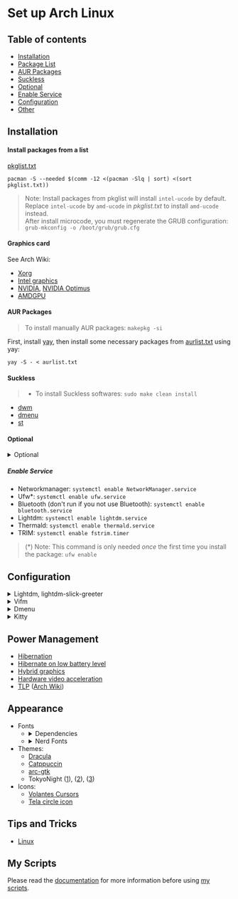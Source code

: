 # Set up Arch Linux

## Table of contents

- [Installation](https://github.com/nguyenletientrien/Dotfiles#installation)
- [Package List](https://github.com/nguyenletientrien/Dotfiles#install-packages-from-a-list)
- [AUR Packages](https://github.com/nguyenletientrien/Dotfiles#aur-packages)
- [Suckless](https://github.com/nguyenletientrien/Dotfiles#suckless)
- [Optional](https://github.com/nguyenletientrien/Dotfiles#optional)
- [Enable Service](https://github.com/nguyenletientrien/Dotfiles#enable-service)
- [Configuration](https://github.com/nguyenletientrien/Dotfiles#configuration)
- [Other](https://github.com/nguyenletientrien/Dotfiles#other)

## Installation

#### Install packages from a list
[pkglist.txt](https://github.com/nguyenletientrien/Dotfiles/blob/master/pkg/pkglist.txt)
```
pacman -S --needed $(comm -12 <(pacman -Slq | sort) <(sort pkglist.txt))
```
> Note: Install packages from pkglist will install `intel-ucode` by default. Replace `intel-ucode` by `amd-ucode` in *pkglist.txt* to install `amd-ucode` instead. <br>
After install microcode, you must regenerate the GRUB configuration: <br>
`grub-mkconfig -o /boot/grub/grub.cfg`

#### Graphics card
See Arch Wiki:
- [Xorg](https://wiki.archlinux.org/title/Xorg)
- [Intel graphics](https://wiki.archlinux.org/title/Intel_graphics)
- [NVIDIA](https://wiki.archlinux.org/title/NVIDIA), [NVIDIA Optimus](https://wiki.archlinux.org/title/NVIDIA_Optimus)
- [AMDGPU](https://wiki.archlinux.org/title/AMDGPU)

#### AUR Packages
> To install manually AUR packages: `makepkg -si`

First, install [yay](https://aur.archlinux.org/packages/yay), then install some necessary packages from [aurlist.txt](https://github.com/nguyenletientrien/Dotfiles/blob/master/pkg/aurlist.txt) using yay:
```
yay -S - < aurlist.txt
```

#### Suckless
> - To install Suckless softwares: `sudo make clean install`
- [dwm](https://github.com/nguyenletientrien/dwm)
- [dmenu](https://tools.suckless.org/dmenu)
- [st](https://st.suckless.org)

#### Optional
<details>
<summary>Optional</summary>

> NOTE: You should read the application documentation for more information on the Archwiki or the application main page.
- VirtualBox
- LibreOffice
- tlp
- auto-cpufreq ([github](https://github.com/AdnanHodzic/auto-cpufreq))
- mutt-wizard ([LukeSmith](https://github.com/LukeSmithxyz/mutt-wizard))
- openssh
- reflector
- rofi
- speedtest-cli
</details>

##### Enable Service
- Networkmanager: `systemctl enable NetworkManager.service`
- Ufw\*: `systemctl enable ufw.service`
- Bluetooth (don't run if you not use Bluetooth): `systemctl enable bluetooth.service`
- Lightdm: `systemctl enable lightdm.service`
- Thermald: `systemctl enable thermald.service`
- TRIM: `systemctl enable fstrim.timer`
> (\*) Note: This command is only needed *once* the first time you install the package: `ufw enable`

## Configuration

<details>
<summary>Lightdm, lightdm-slick-greeter</summary>

#### Lightdm
- Edit config file in */etc/lightdm/lightdm.conf*
  ```
  [Seat:*]
  .....
  greeter-session=lightdm-slick-greeter
  user-session=dwm
  #user-session=i3
  .....
  ```
##### lightdm-slick-greeter
- Copy the picture you want to set background to */usr/share/backgrounds/*
- Create *slick-greeter.conf* as */etc/lightdm/slick-greeter.conf* and edit:
  ```
  [Greeter]
  background=/usr/share/backgrounds/<picture>
  ```
</details>

<details>
<summary>Vifm</summary>

- Copy **myvifmrc** to `~/.config/vifm/`
- In default *vifmrc* files:
    - Comment or delete the line that set default colorscheme.
    - Search for `gvim` and comment or delete these lines.
    - Add this to your vifmrc: `source $HOME/.config/vifm/myvifmrc`
- If you want to have *image preview* then you need to read the **myvifmrc** and follow the steps in it.

> NOTE: you must execute **vifmrun** script to use vifm with Ueberzug support. In other way, you can create symbolic links to add this script to PATH (assuming ~/.local/bin is in your system-wide PATH): `ln -sf ~/.config/vifm/scripts/vifmrun ~/.local/bin/ifm`
</details>

<details>
<summary>Dmenu</summary>

- Edit *config.def.h*:
  - Font: `Hack Nerd Font`
  - Font size: `13`
  - Colors:
    ```
    [SchemeNorm] = { "#777c99", "#1a1b26" },
    [SchemeSel] = { "#0f0f14", "#7aa2f7" },
    ```
- Edit *dmenu_run*:
  - Add `-p "Run:"` after `dmenu "@"`
  - Example: `dmenu "$@" -p "Run:"`
</details>

<details>
<summary>Kitty</summary>

- Copy default config file to ***~/.config/***
    ```
    cp /usr/share/doc/kitty/kitty.conf /home/nltt/.config/kitty/
    ```
- Configure
    ```
    #: Fonts
    font_family      JetBrains Mono
    bold_font        JetBrains Mono Bold
    italic_font      JetBrains Mono Italic
    bold_italic_font JetBrains Mono Bold Italic
    font_size 15.0

    #: Window layout
    window_padding_width 5
    hide_window_decorations yes

    #: Color scheme
    background_opacity 0.9

    #: TokyoNight theme
    include tokyonight_moon.conf
    #: Dracula theme
    # include dracula.conf
    ```
- Nerd Symbols
    ```
    # - Use additional nerd symbols
    # See https://github.com/be5invis/Iosevka/issues/248
    # See https://github.com/ryanoasis/nerd-fonts/wiki/Glyph-Sets-and-Code-Points

    # Seti-UI + Custom
    symbol_map U+E5FA-U+E6AC Symbols Nerd Font

    # Devicons
    symbol_map U+E700-U+E7C5 Symbols Nerd Font

    # Font Awesome
    symbol_map U+F000-U+F2E0 Symbols Nerd Font

    # Font Awesome Extension
    symbol_map U+E200-U+E2A9 Symbols Nerd Font

    # Material Design Icons
    symbol_map U+F0001-U+F1AF0 Symbols Nerd Font

    # Weather
    symbol_map U+E300-U+E3E3 Symbols Nerd Font

    # Octicons
    symbol_map U+F400-U+F532,U+2665,U+26A1 Symbols Nerd Font

    # Powerline Symbols
    symbol_map U+E0A0-U+E0A2,U+E0B0-U+E0B3 Symbols Nerd Font

    # Powerline Extra Symbols
    symbol_map U+E0A3,U+E0B4-U+E0C8,U+E0CA,U+E0CC-U+E0D4 Symbols Nerd Font

    # IEC Power Symbols
    symbol_map U+23FB-U+23FE,U+2B58 Symbols Nerd Font

    # Font Logos
    symbol_map U+F300-U+F32F Symbols Nerd Font

    # Pomicons
    symbol_map U+E000-U+E00A Symbols Nerd Font

    # Codicons
    symbol_map U+EA60-U+EBEB Symbols Nerd Font

    # Additional sets
    symbol_map U+E276C-U+E2771 Symbols Nerd Font # Heavy Angle Brackets
    symbol_map U+2500-U+259F Symbols Nerd Font # Box Drawing

    # Some symbols not covered by Symbols Nerd Font
    # nonicons contains icons in the range: U+F101-U+F27D
    # U+F167 is HTML logo, but YouTube logo in Symbols Nerd Font
    symbol_map U+F102,U+F116-U+F118,U+F12F,U+F13E,U+F1AF,U+F1BF,U+F1CF,U+F1FF,U+F20F,U+F21F-U+F220,U+F22E-U+F22F,U+F23F,U+F24F,U+F25F nonicons
    ```
- Theme: [Dracula](https://draculatheme.com/kitty), [TokyoNight](https://github.com/folke/tokyonight.nvim/tree/main/extras/kitty)
</details>

## Power Management

- [Hibernation](https://wiki.archlinux.org/title/Power_management/Suspend_and_hibernate#Hibernation)
- [Hibernate on low battery level](https://wiki.archlinux.org/title/laptop#Hibernate_on_low_battery_level)
- [Hybrid graphics](https://wiki.archlinux.org/title/hybrid_graphics)
- [Hardware video acceleration](https://wiki.archlinux.org/title/Hardware_video_acceleration)
- [TLP](https://linrunner.de/tlp/) ([Arch Wiki](https://wiki.archlinux.org/title/TLP))

## Appearance
- Fonts
  - <details>
    <summary>Dependencies</summary>

      - Roboto Mono (dunst)
      - sans ([dwm](https://github.com/nguyenletientrien/dwm))
      - Ubuntu Nerd Font (i3, [dwm](https://github.com/nguyenletientrien/dwm))
      - Hack Nerd Font (Dmenu)
      - JetBrains Mono (Kitty)
    </details>
  - <details>
    <summary>Nerd Fonts</summary>

      - Arimo
      - CodeNewRoman
      - DejaVuSansMono
      - DroidSansMono
      - FiraCode
      - Go-Mono
      - Hack
      - JetBrainsMono
      - LiberationMono
      - Meslo
      - Mononoki
      - ProFont
      - RobotoMono
      - SourceCodePro
      - Ubuntu
    </details>
- Themes:
    - [Dracula](https://draculatheme.com)
    - [Catppuccin](https://github.com/catppuccin/catppuccin)
    - [arc-gtk](https://github.com/horst3180/Arc-theme)
    - TokyoNight ([1](https://github.com/folke/tokyonight.nvim)), ([2](https://github.com/enkia/tokyo-night-vscode-theme)), ([3](https://www.gnome-look.org/p/1681315/))
- Icons:
    - [Volantes Cursors](https://www.gnome-look.org/p/1356095)
    - [Tela circle icon](https://www.gnome-look.org/p/1359276)

## Tips and Tricks
- [Linux](https://github.com/nguyenletientrien/Dotfiles/tree/master/.github/TIPS.md)

## My Scripts
Please read the [documentation](https://github.com/nguyenletientrien/Dotfiles/tree/master/.github/SCRIPTS.md) for more information before using [my scripts](https://github.com/nguyenletientrien/Dotfiles/tree/master/.scripts).

